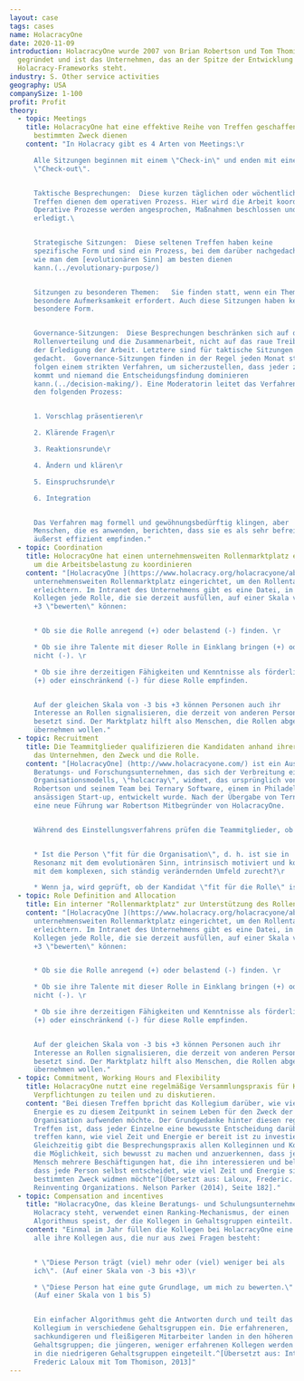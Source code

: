```yaml
---
layout: case
tags: cases
name: HolacracyOne
date: 2020-11-09
introduction: HolacracyOne wurde 2007 von Brian Robertson und Tom Thomison
  gegründet und ist das Unternehmen, das an der Spitze der Entwicklung des
  Holacracy-Frameworks steht.
industry: S. Other service activities
geography: USA
companySize: 1-100
profit: Profit
theory:
  - topic: Meetings
    title: HolacracyOne hat eine effektive Reihe von Treffen geschaffen, die einem
      bestimmten Zweck dienen
    content: "In Holacracy gibt es 4 Arten von Meetings:\r

      Alle Sitzungen beginnen mit einem \"Check-in\" und enden mit einem
      \"Check-out\".


      Taktische Besprechungen:  Diese kurzen täglichen oder wöchentlichen
      Treffen dienen dem operativen Prozess. Hier wird die Arbeit koordiniert.
      Operative Prozesse werden angesprochen, Maßnahmen beschlossen und Dinge
      erledigt.\ 


      Strategische Sitzungen:  Diese seltenen Treffen haben keine
      spezifische Form und sind ein Prozess, bei dem darüber nachgedacht wird,
      wie man dem [evolutionären Sinn] am besten dienen
      kann.(../evolutionary-purpose/)


      Sitzungen zu besonderen Themen:   Sie finden statt, wenn ein Thema
      besondere Aufmerksamkeit erfordert. Auch diese Sitzungen haben keine
      besondere Form.


      Governance-Sitzungen:  Diese Besprechungen beschränken sich auf die
      Rollenverteilung und die Zusammenarbeit, nicht auf das raue Treiben bei
      der Erledigung der Arbeit. Letztere sind für taktische Sitzungen
      gedacht.  Governance-Sitzungen finden in der Regel jeden Monat statt. Sie
      folgen einem strikten Verfahren, um sicherzustellen, dass jeder zu Wort
      kommt und niemand die Entscheidungsfindung dominieren
      kann.(../decision-making/). Eine Moderatorin leitet das Verfahren durch
      den folgenden Prozess:


      1. Vorschlag präsentieren\r

      2. Klärende Fragen\r

      3. Reaktionsrunde\r

      4. Ändern und klären\r

      5. Einspruchsrunde\r

      6. Integration


      Das Verfahren mag formell und gewöhnungsbedürftig klingen, aber
      Menschen, die es anwenden, berichten, dass sie es als sehr befreiend und
      äußerst effizient empfinden."
  - topic: Coordination
    title: HolocracyOne hat einen unternehmensweiten Rollenmarktplatz eingerichtet,
      um die Arbeitsbelastung zu koordinieren
    content: "[HolacracyOne ](https://www.holacracy.org/holacracyone/about)hat einen
      unternehmensweiten Rollenmarktplatz eingerichtet, um den Rollentausch zu
      erleichtern. Im Intranet des Unternehmens gibt es eine Datei, in der
      Kollegen jede Rolle, die sie derzeit ausfüllen, auf einer Skala von -3 bis
      +3 \"bewerten\" können:


      * Ob sie die Rolle anregend (+) oder belastend (-) finden. \r

      * Ob sie ihre Talente mit dieser Rolle in Einklang bringen (+) oder
      nicht (-). \r

      * Ob sie ihre derzeitigen Fähigkeiten und Kenntnisse als förderlich
      (+) oder einschränkend (-) für diese Rolle empfinden.


      Auf der gleichen Skala von -3 bis +3 können Personen auch ihr
      Interesse an Rollen signalisieren, die derzeit von anderen Personen
      besetzt sind. Der Marktplatz hilft also Menschen, die Rollen abgeben oder
      übernehmen wollen."
  - topic: Recruitment
    title: Die Teammitglieder qualifizieren die Kandidaten anhand ihrer Eignung für
      das Unternehmen, den Zweck und die Rolle.
    content: "[HolacracyOne] (http://www.holacracyone.com/) ist ein Ausbildungs-,
      Beratungs- und Forschungsunternehmen, das sich der Verbreitung eines neuen
      Organisationsmodells, \"holcacray\", widmet, das ursprünglich von Brian
      Robertson und seinem Team bei Ternary Software, einem in Philadelphia
      ansässigen Start-up, entwickelt wurde. Nach der Übergabe von Ternary an
      eine neue Führung war Robertson Mitbegründer von HolacracyOne.


      Während des Einstellungsverfahrens prüfen die Teammitglieder, ob


      * Ist die Person \"fit für die Organisation\", d. h. ist sie in
      Resonanz mit dem evolutionären Sinn, intrinsisch motiviert und kommt sie
      mit dem komplexen, sich ständig verändernden Umfeld zurecht?\r

      * Wenn ja, wird geprüft, ob der Kandidat \"fit für die Rolle\" ist."
  - topic: Role Definition and Allocation
    title: Ein interner "Rollenmarktplatz" zur Unterstützung des Rollenhandels
    content: "[HolacracyOne ](https://www.holacracy.org/holacracyone/about)hat einen
      unternehmensweiten Rollenmarktplatz eingerichtet, um den Rollentausch zu
      erleichtern. Im Intranet des Unternehmens gibt es eine Datei, in der
      Kollegen jede Rolle, die sie derzeit ausfüllen, auf einer Skala von -3 bis
      +3 \"bewerten\" können:


      * Ob sie die Rolle anregend (+) oder belastend (-) finden. \r

      * Ob sie ihre Talente mit dieser Rolle in Einklang bringen (+) oder
      nicht (-). \r

      * Ob sie ihre derzeitigen Fähigkeiten und Kenntnisse als förderlich
      (+) oder einschränkend (-) für diese Rolle empfinden.


      Auf der gleichen Skala von -3 bis +3 können Personen auch ihr
      Interesse an Rollen signalisieren, die derzeit von anderen Personen
      besetzt sind. Der Marktplatz hilft also Menschen, die Rollen abgeben oder
      übernehmen wollen."
  - topic: Commitment, Working Hours and Flexibility
    title: HolacracyOne nutzt eine regelmäßige Versammlungspraxis für Kollegen, um
      Verpflichtungen zu teilen und zu diskutieren.
    content: "Bei diesen Treffen bpricht das Kollegium darüber, wie viel Zeit und
      Energie es zu diesem Zeitpunkt in seinem Leben für den Zweck der
      Organisation aufwenden möchte. Der Grundgedanke hinter diesen regelmäßigen
      Treffen ist, dass jeder Einzelne eine bewusste Entscheidung darüber
      treffen kann, wie viel Zeit und Energie er bereit ist zu investieren.
      Gleichzeitig gibt die Besprechungspraxis allen Kolleginnen und Kollegen
      die Möglichkeit, sich bewusst zu machen und anzuerkennen, dass jeder
      Mensch mehrere Beschäftigungen hat, die ihn interessieren und beleben, und
      dass jede Person selbst entscheidet, wie viel Zeit und Energie sie einem
      bestimmten Zweck widmen möchte^[Übersetzt aus: Laloux, Frederic.
      Reinventing Organizations. Nelson Parker (2014), Seite 182]."
  - topic: Compensation and incentives
    title: "HolacracyOne, das kleine Beratungs- und Schulungsunternehmen, das hinter
      Holacracy steht, verwendet einen Ranking-Mechanismus, der einen
      Algorithmus speist, der die Kollegen in Gehaltsgruppen einteilt. "
    content: "Einmal im Jahr füllen die Kollegen bei HolacracyOne eine Umfrage für
      alle ihre Kollegen aus, die nur aus zwei Fragen besteht:


      * \"Diese Person trägt (viel) mehr oder (viel) weniger bei als
      ich\". (Auf einer Skala von -3 bis +3)\r

      * \"Diese Person hat eine gute Grundlage, um mich zu bewerten.\"
      (Auf einer Skala von 1 bis 5)


      Ein einfacher Algorithmus geht die Antworten durch und teilt das
      Kollegium in verschiedene Gehaltsgruppen ein. Die erfahreneren,
      sachkundigeren und fleißigeren Mitarbeiter landen in den höheren
      Gehaltsgruppen; die jüngeren, weniger erfahrenen Kollegen werden natürlich
      in die niedrigeren Gehaltsgruppen eingeteilt.^[Übersetzt aus: Interview
      Frederic Laloux mit Tom Thomison, 2013]"
---
```

